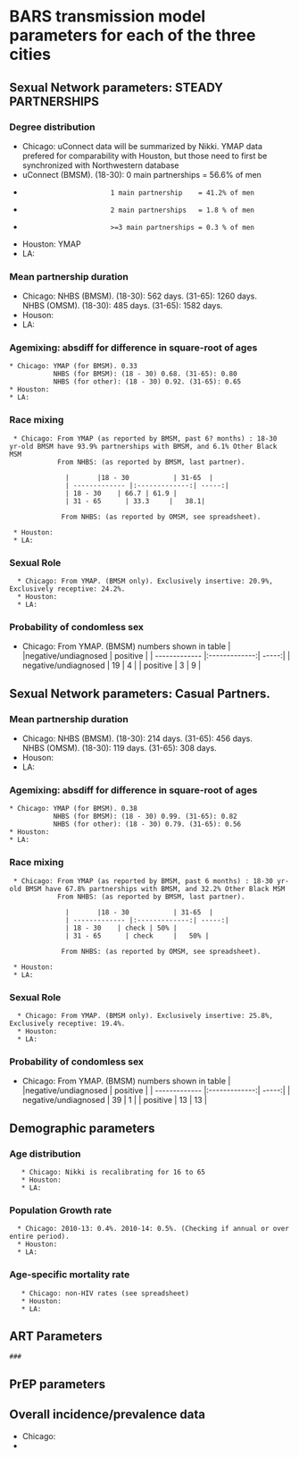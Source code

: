 # BARS transmission model parameters for each of the three cities
   
## Sexual Network parameters: STEADY PARTNERSHIPS 
   
### Degree distribution              
   * Chicago: uConnect data will be summarized by Nikki. YMAP data prefered for comparability with Houston, but those need to first be synchronized with Northwestern database 
   * uConnect (BMSM). (18-30): 0 main partnerships   = 56.6% of men
   *                           1 main partnership    = 41.2% of men
   *                           2 main partnerships   = 1.8 % of men
   *                           >=3 main partnerships = 0.3 % of men
   * Houston: YMAP
   * LA: 
   
 ### Mean partnership duration 
   * Chicago: NHBS (BMSM). (18-30): 562 days. (31-65): 1260 days.    
              NHBS (OMSM). (18-30): 485 days. (31-65): 1582 days. 
   * Houson:
   * LA:
   
 ### Agemixing: absdiff for difference in square-root of ages 
    * Chicago: YMAP (for BMSM). 0.33 
               NHBS (for BMSM): (18 - 30) 0.68. (31-65): 0.80   
               NHBS (for other): (18 - 30) 0.92. (31-65): 0.65
    * Houston: 
    * LA:
  
  ### Race mixing
     * Chicago: From YMAP (as reported by BMSM, past 6? months) : 18-30 yr-old BMSM have 93.9% partnerships with BMSM, and 6.1% Other Black MSM 
                From NHBS: (as reported by BMSM, last partner).   

                  |       |18 - 30           | 31-65  |
                  | ------------- |:-------------:| -----:|
                  | 18 - 30    | 66.7 | 61.9 |
                  | 31 - 65      | 33.3     |   38.1|    
   
                 From NHBS: (as reported by OMSM, see spreadsheet).
                 
     * Houston:  
     * LA: 
      
   ### Sexual Role  
      * Chicago: From YMAP. (BMSM only). Exclusively insertive: 20.9%, Exclusively receptive: 24.2%.   
      * Houston:
      * LA:   
   
   ### Probability of condomless sex 
   * Chicago: From YMAP. (BMSM) numbers shown in table
                  |       |negative/undiagnosed         | positive  |
                  | ------------- |:-------------:| -----:|
                  | negative/undiagnosed    | 19 | 4 |
                  | positive      | 3     |   9 |    
   
      
## Sexual Network parameters: Casual Partners.
 ### Mean partnership duration 
   * Chicago: NHBS (BMSM). (18-30): 214 days. (31-65): 456 days.    
              NHBS (OMSM). (18-30): 119 days. (31-65): 308 days. 
   * Houson:
   * LA:
   
 ### Agemixing: absdiff for difference in square-root of ages 
    * Chicago: YMAP (for BMSM). 0.38
               NHBS (for BMSM): (18 - 30) 0.99. (31-65): 0.82   
               NHBS (for other): (18 - 30) 0.79. (31-65): 0.56
    * Houston: 
    * LA:
  
  ### Race mixing
     * Chicago: From YMAP (as reported by BMSM, past 6 months) : 18-30 yr-old BMSM have 67.8% partnerships with BMSM, and 32.2% Other Black MSM 
                From NHBS: (as reported by BMSM, last partner).   

                  |       |18 - 30           | 31-65  |
                  | ------------- |:-------------:| -----:|
                  | 18 - 30    | check | 50% |
                  | 31 - 65      | check     |   50% |    
   
                 From NHBS: (as reported by OMSM, see spreadsheet).
                 
     * Houston:  
     * LA: 
      
   ### Sexual Role  
      * Chicago: From YMAP. (BMSM only). Exclusively insertive: 25.8%, Exclusively receptive: 19.4%.   
      * Houston:
      * LA:   
      
 ### Probability of condomless sex 
   * Chicago: From YMAP. (BMSM) numbers shown in table
                  |       |negative/undiagnosed         | positive  |
                  | ------------- |:-------------:| -----:|
                  | negative/undiagnosed    | 39 | 1 |
                  | positive      | 13     |   13 |    
   
       
## Demographic parameters
   ### Age distribution
       * Chicago: Nikki is recalibrating for 16 to 65
       * Houston: 
       * LA:
       
   ### Population Growth rate
      * Chicago: 2010-13: 0.4%. 2010-14: 0.5%. (Checking if annual or over entire period).
      * Houston:  
      * LA:   
      
   ### Age-specific mortality rate
       * Chicago: non-HIV rates (see spreadsheet)
       * Houston:
       * LA: 
                   
## ART Parameters
    ### 
## PrEP parameters

## Overall incidence/prevalence data
   * Chicago:
   * 
